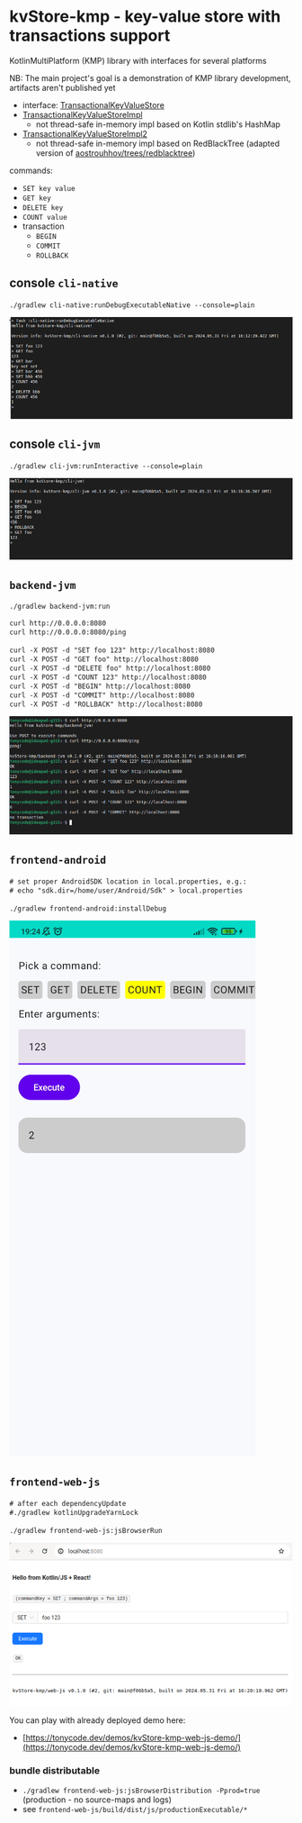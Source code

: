kvStore-kmp - key-value store with transactions support
=======================================================

KotlinMultiPlatform (KMP) library with interfaces for several platforms

NB: The main project's goal is a demonstration of KMP library development, artifacts aren't published yet


- interface: [TransactionalKeyValueStore](/kv-store/src/commonMain/kotlin/dev/tonycode/kvstore/TransactionalKeyValueStore.kt)
- [TransactionalKeyValueStoreImpl](/kv-store/src/commonMain/kotlin/dev/tonycode/kvstore/TransactionalKeyValueStoreImpl.kt)
    - not thread-safe in-memory impl based on Kotlin stdlib's HashMap
- [TransactionalKeyValueStoreImpl2](/kv-store/src/commonMain/kotlin/dev/tonycode/kvstore/TransactionalKeyValueStoreImpl2.kt)
    - not thread-safe in-memory impl based on RedBlackTree (adapted version of [aostrouhhov/trees/redblacktree](https://github.com/aostrouhhov/trees/tree/master/src/redblacktree))


commands:

- `SET key value`
- `GET key`
- `DELETE key`
- `COUNT value`
- transaction
    - `BEGIN`
    - `COMMIT`
    - `ROLLBACK`


## console `cli-native`

```shell
./gradlew cli-native:runDebugExecutableNative --console=plain
```

<a href="docs/screenshot-cli-native.png"><img src="docs/screenshot-cli-native.png" /></a>


## console `cli-jvm`

```shell
./gradlew cli-jvm:runInteractive --console=plain
```

<a href="docs/screenshot-cli-jvm.png"><img src="docs/screenshot-cli-jvm.png" /></a>


## `backend-jvm`

```shell
./gradlew backend-jvm:run
```

```shell
curl http://0.0.0.0:8080
curl http://0.0.0.0:8080/ping

curl -X POST -d "SET foo 123" http://localhost:8080
curl -X POST -d "GET foo" http://localhost:8080
curl -X POST -d "DELETE foo" http://localhost:8080
curl -X POST -d "COUNT 123" http://localhost:8080
curl -X POST -d "BEGIN" http://localhost:8080
curl -X POST -d "COMMIT" http://localhost:8080
curl -X POST -d "ROLLBACK" http://localhost:8080
```

<a href="docs/screenshot-backend-jvm.png"><img src="docs/screenshot-backend-jvm.png" /></a>


## `frontend-android`

```shell
# set proper AndroidSDK location in local.properties, e.g.:
# echo "sdk.dir=/home/user/Android/Sdk" > local.properties

./gradlew frontend-android:installDebug
```

<a href="docs/screenshot-frontend-android.png"><img src="docs/screenshot-frontend-android.png" /></a>


## `frontend-web-js`

```shell
# after each dependencyUpdate
#./gradlew kotlinUpgradeYarnLock

./gradlew frontend-web-js:jsBrowserRun
```

<a href="docs/screenshot-frontend-web-js.png"><img src="docs/screenshot-frontend-web-js.png" /></a>

You can play with already deployed demo here:

- [https://tonycode.dev/demos/kvStore-kmp-web-js-demo/](https://tonycode.dev/demos/kvStore-kmp-web-js-demo/)

### bundle distributable

- `./gradlew frontend-web-js:jsBrowserDistribution -Pprod=true` (production - no source-maps and logs)
- see `frontend-web-js/build/dist/js/productionExecutable/*`
